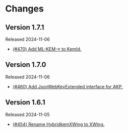 # Changes

## Version 1.7.1

Released 2024-11-06

- [(#470) Add ML-KEM-* to KemId.](https://github.com/dajiaji/hpke-js/pull/470)

## Version 1.7.0

Released 2024-11-06

- [(#460) Add JsonWebKeyExtended interface for AKP.](https://github.com/dajiaji/hpke-js/pull/460)

## Version 1.6.1

Released 2024-11-05

- [(#454) Rename HybridkemXWing to XWing.](https://github.com/dajiaji/hpke-js/pull/454)
